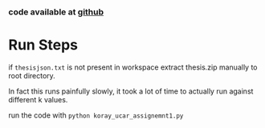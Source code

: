 ### code available at [github](https://korayucar@github.com/korayucar/bil614-assignment1-vector-space.git)

# Run Steps
if `thesisjson.txt` is not present in workspace extract thesis.zip manually to root directory.

In fact this runs painfully slowly, it took a lot of time to actually run against different k values.

run the code with ```python koray_ucar_assignemnt1.py```